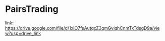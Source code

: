 # PairsTrading

link: https://drive.google.com/file/d/1xIO7fsAutqxZ3qmGviqhCnmTxTdsgD9a/view?usp=drive_link
